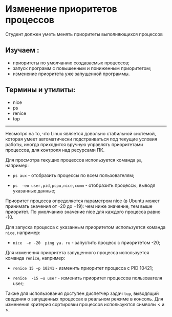 # Изменение приоритетов процессов

Студент должен уметь менять приоритеты выполняющихся процессов

## Изучаем :

- приоритеты по умолчанию создаваемых процессов;
- запуск программ с повышенным и пониженным приоритетом;
- изменение приоритета уже запущенной программы.

## Термины и утилиты:       

- nice
- ps
- renice
- top

---

Несмотря на то, что Linux является довольно стабильной системой, которая умеет автоматически подстраиваться под текущие условия работы, иногда приходится вручную управлять приоритетами процессов, для контроля над ресурсами ПК.

Для просмотра текущих процессов используется команда `ps`, например:

- `ps aux`  - отобразить процессы по всем пользователям;

- `ps  –eo user,pid,pcpu,nice,comm`  - отобразить процессы, выводя указанные данные;

Приоритет процесса определяется параметром nice (в Ubuntu может принимать значения от -20 до +19): чем ниже значение, тем выше приоритет. По умолчанию значение nice для каждого процесса равно -10.

Для запуска процесса с указанным приоритетом используется команда `nice`, например:

- `nice  –n -20  ping ya. ru`         - запустить процесс с приоритетом -20;

Для изменения приоритета запущенного процесса используется команда `renice`, например:

- `renice 15 –p 10241`        - изменить приоритет процесса с PID 10421;

- `renice  -15 –u user`       - изменить приоритет процессов пользователя user;

Также для использования доступен диспетчер задач `top`, выводящий сведения о запущенных процессах в реальном режиме в консоль. Для изменения критерия сортировки процессов используются символы < и >.
